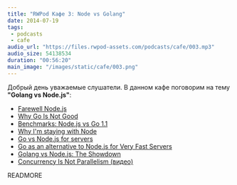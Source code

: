 ```yaml
---
title: "RWPod Кафе 3: Node vs Golang"
date: 2014-07-19
tags:
 - podcasts
 - cafe
audio_url: "https://files.rwpod-assets.com/podcasts/cafe/003.mp3"
audio_size: 54138534
duration: "00:56:20"
main_image: "/images/static/cafe/003.png"
---
```


Добрый день уважаемые слушатели. В данном кафе поговорим на тему **"Golang vs Node.js"**:

 - [Farewell Node.js](https://medium.com/code-adventures/4ba9e7f3e52b)
 - [Why Go Is Not Good](http://yager.io/programming/go.html)
 - [Benchmarks: Node.js vs Go 1.1](http://jaxbot.me/articles/benchmarks_nodejs_vs_go_11_5_27_2013)
 - [Why I'm staying with Node](https://medium.com/@ded/why-im-staying-with-node-e6fd3be62e34)
 - [Go vs Node.js for servers](http://www.reddit.com/r/golang/comments/1ye3z6/go_vs_nodejs_for_servers/)
 - [Go as an alternative to Node.js for Very Fast Servers](http://blog.safaribooksonline.com/2013/02/22/go-as-an-alternative-to-node-js-for-very-fast-servers/)
 - [Golang vs Node.js: The Showdown](http://www.polydaic.com/blog/go-vs-node-js)
 - [Concurrency Is Not Parallelism (видео)](https://www.youtube.com/watch?v=cN_DpYBzKso)


READMORE

